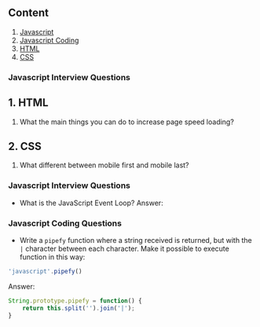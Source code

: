 
## Content

1. [Javascript](#javascript-interview-questions)
1. [Javascript Coding](#javascript-coding-questions)
1. [HTML](#html-interview-questions)
1. [CSS](#css-interview-questions)


### Javascript Interview Questions
## 1. HTML
1. What the main things you can do to increase page speed loading?
## 2. CSS
1. What different between mobile first and mobile last?


### Javascript Interview Questions

* What is the JavaScript Event Loop?
Answer:


### Javascript Coding Questions

* Write a `pipefy` function where a string received is returned, but with the `|` character between each character. Make it possible to execute function in this way:
```javascript
'javascript'.pipefy()
```

Answer:
```javascript
String.prototype.pipefy = function() {
	return this.split('').join('|');
}
```
